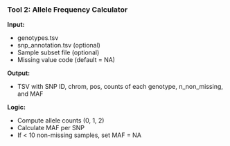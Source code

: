 ### Tool 2: Allele Frequency Calculator

**Input:**

* genotypes.tsv
* snp\_annotation.tsv (optional)
* Sample subset file (optional)
* Missing value code (default = NA)

**Output:**

* TSV with SNP ID, chrom, pos, counts of each genotype, n\_non\_missing, and MAF

**Logic:**

* Compute allele counts (0, 1, 2)
* Calculate MAF per SNP
* If < 10 non-missing samples, set MAF = NA
